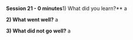 **Session 21 - 0 minutes**1) What did you learn?**
a

**2) What went well?**
a

**3) What did not go well?**
a

